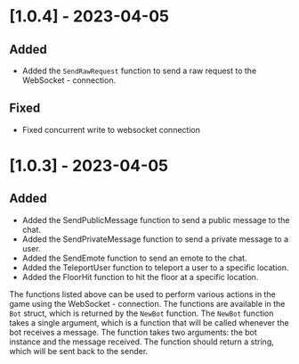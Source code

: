 # [1.0.4] - 2023-04-05
## Added
- Added the `SendRawRequest` function to send a raw request to the WebSocket - connection.

## Fixed
- Fixed concurrent write to websocket connection

# [1.0.3] - 2023-04-05
## Added
- Added the SendPublicMessage function to send a public message to the chat.
- Added the SendPrivateMessage function to send a private message to a user.
- Added the SendEmote function to send an emote to the chat.
- Added the TeleportUser function to teleport a user to a specific location.
- Added the FloorHit function to hit the floor at a specific location.
  
The functions listed above can be used to perform various actions in the game using the WebSocket - connection. The functions are available in the `Bot` struct, which is returned by the `NewBot` function. The `NewBot` function takes a single argument, which is a function that will be called whenever the bot receives a message. The function takes two arguments: the bot instance and the message received. The function should return a string, which will be sent back to the sender.